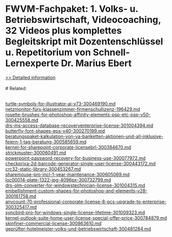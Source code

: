 # FWVM-Fachpaket: 1. Volks- u. Betriebswirtschaft, Videocoaching, 32 Videos plus komplettes Begleitskript mit Dozentenschlüssel u. Repetitorium von Schnell-Lernexperte Dr. Marius Ebert
[>> Detailed information](https://secure.shareit.com/shareit/product.html?productid=300601145&affiliateid=200057808)<br/><br/># Related:

<br />[turtle-symbols-for-illustrator-ai-v73-300469190.md](https://github.com/downloadplanet/downloadplanet/blob/main/turtle-symbols-for-illustrator-ai-v73-300469190.md)<br />[netzmonitor-fürs-klassenzimmer-firmenschullizenz-196429.md](https://github.com/downloadplanet/downloadplanet/blob/main/netzmonitor-fürs-klassenzimmer-firmenschullizenz-196429.md)<br />[rosette-brushes-for-photoshop-affinity-elements-psp-etc-psp-v50-300425558.md](https://github.com/downloadplanet/downloadplanet/blob/main/rosette-brushes-for-photoshop-affinity-elements-psp-etc-psp-v50-300425558.md)<br />[drs-ms-access-database-recoveryenterprise-license-301004394.md](https://github.com/downloadplanet/downloadplanet/blob/main/drs-ms-access-database-recoveryenterprise-license-301004394.md)<br />[butterfly-font-shapes-eps-v40-300270199.md](https://github.com/downloadplanet/downloadplanet/blob/main/butterfly-font-shapes-eps-v40-300270199.md)<br />[beratungspaket-kalkulation-von-va-banketten-aktionen-und-all-inklusive-feiern-1-tag-beratung-300585659.md](https://github.com/downloadplanet/downloadplanet/blob/main/beratungspaket-kalkulation-von-va-banketten-aktionen-und-all-inklusive-feiern-1-tag-beratung-300585659.md)<br />[kernel-for-sharepoint-corporate-licensebrl-300384670.md](https://github.com/downloadplanet/downloadplanet/blob/main/kernel-for-sharepoint-corporate-licensebrl-300384670.md)<br />[strickmuster-300060491.md](https://github.com/downloadplanet/downloadplanet/blob/main/strickmuster-300060491.md)<br />[powerpoint-password-recovery-for-business-use-300077972.md](https://github.com/downloadplanet/downloadplanet/blob/main/powerpoint-password-recovery-for-business-use-300077972.md)<br />[checkprixa-2d-barcode-generator-single-user-license-300443172.md](https://github.com/downloadplanet/downloadplanet/blob/main/checkprixa-2d-barcode-generator-single-user-license-300443172.md)<br />[crc32-static-library-300453267.md](https://github.com/downloadplanet/downloadplanet/blob/main/crc32-static-library-300453267.md)<br />[sharemouse-pro-incl-1-year-maintenance-300605069.md](https://github.com/downloadplanet/downloadplanet/blob/main/sharemouse-pro-incl-1-year-maintenance-300605069.md)<br />[loc00014-plate-1322-jpg-4096px-300732799.md](https://github.com/downloadplanet/downloadplanet/blob/main/loc00014-plate-1322-jpg-4096px-300732799.md)<br />[drs-olm-converter-for-windowstechnician-license-301004315.md](https://github.com/downloadplanet/downloadplanet/blob/main/drs-olm-converter-for-windowstechnician-license-301004315.md)<br />[embellishment-custom-shapes-for-photoshop-and-elements-v28-300161758.md](https://github.com/downloadplanet/downloadplanet/blob/main/embellishment-custom-shapes-for-photoshop-and-elements-v28-300161758.md)<br />[anycount-70-professional-corporate-license-8-pcs-upgrade-to-enterprise-300325417.md](https://github.com/downloadplanet/downloadplanet/blob/main/anycount-70-professional-corporate-license-8-pcs-upgrade-to-enterprise-300325417.md)<br />[syncbird-pro-for-windows-single-license-lifetime-301009323.md](https://github.com/downloadplanet/downloadplanet/blob/main/syncbird-pro-for-windows-single-license-lifetime-301009323.md)<br />[kernel-outlook-suite-home-user-license-special-offer-price-300784879.md](https://github.com/downloadplanet/downloadplanet/blob/main/kernel-outlook-suite-home-user-license-special-offer-price-300784879.md)<br />[skinfiner-commercial-license-300863610.md](https://github.com/downloadplanet/downloadplanet/blob/main/skinfiner-commercial-license-300863610.md)<br />[geprüfter-hotelmeister-volks-und-betriebswirtschaft-300481284.md](https://github.com/downloadplanet/downloadplanet/blob/main/geprüfter-hotelmeister-volks-und-betriebswirtschaft-300481284.md)